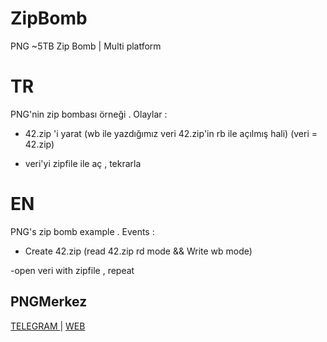 # ZipBomb
PNG ~5TB Zip Bomb | Multi platform


<h1>TR</h1>
PNG'nin zip bombası örneği . Olaylar :

- 42.zip 'i yarat (wb ile yazdığımız veri 42.zip'in rb ile açılmış hali)
  (veri = 42.zip)
  
- veri'yi zipfile ile aç , tekrarla

<h1>EN</h1>
PNG's zip bomb example . Events :


- Create 42.zip (read 42.zip rd mode && Write wb mode)

-open veri with zipfile , repeat


<h2>PNGMerkez</h2>
<a href="https://t.me/pngmerkez"> TELEGRAM </a>
 | 
<a href="https://pngmerkez.org">WEB</a>

